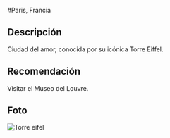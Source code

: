 #Paris, Francia

## Descripción
Ciudad del amor, conocida por su icónica Torre Eiffel.

## Recomendación
Visitar el Museo del Louvre.

## Foto
![Torre eifel](hhpts.//asadffghghgh)

